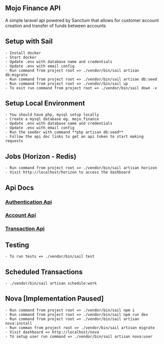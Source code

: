 ## Mojo Finance API
A simple laravel api powered by Sanctum that allows for customer account creation and transfer of funds between accounts

## Setup with Sail
    - Install docker
    - Start docker
    - Update .env with database name and credentials
    - Update .env with email config
    - Run command from project root => ./vendor/bin/sail artisan db:migrate
    - Run command from project root => ./vendor/bin/sail artisan db:seed
    - Run command from project root => ./vendor/bin/sail up
    - To exit run command from project root => ./vendor/bin/sail down -v

## Setup Local Environment
    - You should have php, mysql setup locally
    - Create a mysql database eg. mojo_finance
    - Update .env with database name and credentials
    - Update .env with email config
    - Run the seeder with command **php artisan db:seed**
    - Follow the api doc links to get an api token to start making requests

## Jobs (Horizon - Redis)
    - Run command from project root => ./vendor/bin/sail artisan horizon
    - Visit http://localhost/horizon to access the dashboard


## Api Docs

### **[Authentication Api](https://documenter.getpostman.com/view/9364284/2s93JnV7Jq/)**

### **[Account Api](https://documenter.getpostman.com/view/9364284/2s93JnUSGf/)**

### **[Transaction Api](https://documenter.getpostman.com/view/9364284/2s93JnV7Jr/)**

## Testing

    - To run tests => ./vendor/bin/sail test

## Scheduled Transactions

    - ./vendor/bin/sail artisan schedule:work

## Nova [Implementation Paused]
    - Run command from project root => ./vendor/bin/sail npm i
    - Run command from project root => ./vendor/bin/sail npm run dev
    - Run command from project root => ./vendor/bin/sail artisan nova:install
    - Run comman from project root => ./vendor/bin/sail artisan migrate
    - Visit dashboard => http://localhost/nova
    - To setup user run command => ./vendor/bin/sail artisan nova:user
